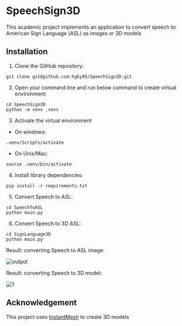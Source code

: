 # SpeechSign3D
This academic project implements an application to convert speech to American Sign Language (ASL) as images or 3D models

## Installation
1. Clone the GitHub repository:
```
git clone git@github.com:hgky95/SpeechSign3D.git
```

2. Open your command line and run below command to create virtual environment:
```
cd SpeechSign3D
python -m venv .venv
```

3. Activate the virtual environment

- On windows:
```
.venv/Scripts/activate
```

- On Unix/Mac:
```
source .venv/bin/activate
```

4. Install library dependencies:
```
pip install -r requirements.txt
```

5. Convert Speech to ASL:
```
cd SpeechToASL
python main.py
```

6. Convert Speech to 3D ASL:
```
cd SignLanguage3D
python main.py
```

Result: converting Speech to ASL image:

![output](https://github.com/user-attachments/assets/973a1375-7a67-40b6-aaa1-8d63ba1e89cb)

Result: converting Speech to 3D model:

![1](https://github.com/user-attachments/assets/a8546ed5-1343-444e-93ec-f01def2250a2)


## Acknowledgement
This project uses [InstantMesh](https://huggingface.co/spaces/TencentARC/InstantMesh) to create 3D models
